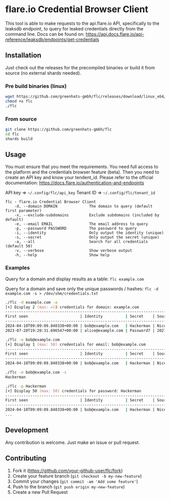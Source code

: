 # flare.io Credential Browser Client
This tool is able to make requests to the api.flare.io API, specifically to the leaksdb endpoint, to query for leaked credentials directly from the command line. Docs can be found on: https://api.docs.flare.io/api-reference/leaksdb/endpoints/get-credentials

## Installation
Just check out the releases for the precompiled binaries or build it from source (no external shards needed).

### Pre build binaries (linux)
```zsh
wget https://github.com/greenhats-gmbh/flc/releases/download/linux_x64/flc
chmod +x flc
./flc
```

### From source
```zsh
git clone https://github.com/greenhats-gmbh/flc
cd flc
shards build
```

## Usage
You must ensure that you meet the requirements. You need full access to the platform and the credentials browser feature (beta). Then you need to create an API key and know your tendent_id. Please refer to the official documentation: https://docs.flare.io/authentication-and-endpoints

API key => `~/.config/flc/api_key`
Tenant ID => `~/.config/flc/tenant_id`

```
flc - flare.io Credential Browser Client
    -d, --domain DOMAIN              The domain to query (default first parameter)
    -x, --exclude-subdomains         Exclude subdomains (included by default)
    -e, --email EMAIL                The email address to query
    -p, --password PASSWORD          The password to query
    -i, --identity                   Only output the identity (unique)
    -s, --secret                     Only output the secret (unique)
    -a, --all                        Search for all credentials (default 50)
    -v, --verbose                    Show verbose output
    -h, --help                       Show help
```

### Examples

Query for a domain and display results as a table: `flc example.com`

Query for a domain and save only the unique passwords / hashes: `flc -d example.com -s > /dev/shm/credentials.txt`


```zsh
./flc -d example.com -a
[+] Display 2 (max: ∞)) credentials for domain: example.com
---------------------------------------------------------------------------------------
First seen                       | Identity          | Secret    | Source
---------------------------------------------------------------------------------------
2024-04-10T09:09:09.840338+00:00 | bob@example.com   | Hackerman | Nice Combolist
2023-07-20T19:20:31.696547+00:00 | alice@example.com | Password7 | 2027 June Combolists
```

```zsh
./flc -e bob@example.com
[+] Display 1 (max: 50) credentials for email: bob@example.com
---------------------------------------------------------------------------------
First seen                       | Identity          | Secret    | Source
---------------------------------------------------------------------------------
2024-04-10T09:09:09.840338+00:00 | bob@example.com   | Hackerman | Nice Combolist
```

```zsh
./flc -e bob@example.com -s
Hackerman
```

```zsh
./flc -p Hackerman
[+] Display 50 (max: 50) credentials for password: Hackerman
---------------------------------------------------------------------------------
First seen                       | Identity          | Secret    | Source
---------------------------------------------------------------------------------
2024-04-10T09:09:09.840338+00:00 | bob@example.com   | Hackerman | Nice Combolist
...
```

## Development
Any contribution is welcome. Just make an issue or pull request.

## Contributing

1. Fork it (<https://github.com/your-github-user/flc/fork>)
2. Create your feature branch (`git checkout -b my-new-feature`)
3. Commit your changes (`git commit -am 'Add some feature'`)
4. Push to the branch (`git push origin my-new-feature`)
5. Create a new Pull Request
